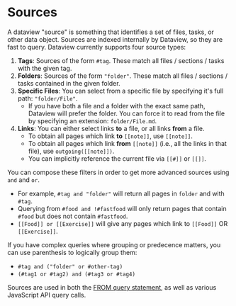 # Sources

A dataview "source" is something that identifies a set of files, tasks, or other data object. Sources are indexed internally by
Dataview, so they are fast to query. Dataview currently supports four source types:

1. **Tags**: Sources of the form `#tag`. These match all files / sections / tasks with the given tag.
2. **Folders**: Sources of the form `"folder"`. These match all files / sections / tasks contained in the given folder.
3. **Specific Files**: You can select from a specific file by specifying it's full path: `"folder/File"`.
    - If you have both a file and a folder with the exact same path, Dataview will prefer the folder. You can force
    it to read from the file by specifying an extension: `folder/File.md`.
3. **Links**: You can either select links **to** a file, or all links **from** a file.
    - To obtain all pages which link **to** `[[note]]`, use `[[note]]`.
    - To obtain all pages which link **from** `[[note]]` (i.e., all the links in that file), use `outgoing([[note]])`.
    - You can implicitly reference the current file via `[[#]]` or `[[]]`.

You can compose these filters in order to get more advanced sources using `and` and `or`.

- For example, `#tag and "folder"` will return all pages in `folder` and with `#tag`.
- Querying from `#food and !#fastfood` will only return pages that contain `#food` but does not contain `#fastfood`.
- `[[Food]] or [[Exercise]]` will give any pages which link to `[[Food]]` OR `[[Exercise]]`.

If you have complex queries where grouping or predecence matters, you can use parenthesis to logically group them:

- `#tag and ("folder" or #other-tag)`
- `(#tag1 or #tag2) and (#tag3 or #tag4)`

Sources are used in both the [FROM query statement](../queries#from), as well as various JavaScript API query calls.
